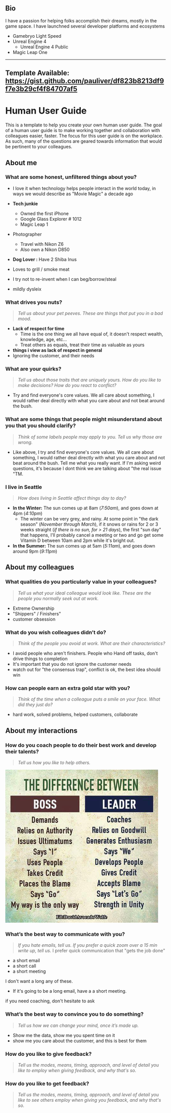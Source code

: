 ## Bio

I have a passion for helping folks accomplish their dreams, mostly in the game space. I have launchned several developer platforms and ecosystems
- Gamebryo Light Speed
- Unreal Engine 4
   - Unreal Engine 4 Public
- Magic Leap One

---
Template Available: https://gist.github.com/pauliver/df823b8213df9f7e3b29cf4f84707af5
---
# Human User Guide 
This is a template to help you create your own human user guide. The goal of a human user guide is to make working together and collaboration with colleagues easier, faster. The focus for this user guide is on the workplace. As such, many of the questions are geared towards information that would be pertinent to your colleagues.

## About me

### What are some honest, unfiltered things about you?
- I love it when technology helps people interact in the world today, in ways we would describe as "Movie Magic" a decade ago
- **Tech junkie**
    - Owned the first iPhone
    - Google Glass Explorer # 1012
    - Magic Leap 1
- Photographer 
    - Travel with Nikon Z6
    - Also own a Nikon D850
- **Dog Lover :** Have 2 Shiba Inus
- Loves to grill / smoke meat
- I try not to re-invent when I can beg/borrow/steal

- mildly dysleix 
	
### What drives you nuts?
> *Tell us about your pet peeves. These are things that put you in a bad mood.*
- **Lack of respect for time**
    - Time is the one thing we all have equal of, it doesn't respect wealth, knowledge, age, etc... 
    - Treat others as equals, treat their time as valuable as yours
- **things i view as lack of respect in general**
- Ignoring the customer, and their needs

### What are your quirks?
> *Tell us about those traits that are uniquely yours. How do you like to make decisions? How do you react to conflict?*
- Try and find everyone's core values. We all care about something, I would rather deal directly with what you care about and not beat around the bush.
		
### What are some things that people might misunderstand about you that you should clarify?
> *Think of some labels people may apply to you. Tell us why those are wrong.*
- Like above, I try and find everyone's core values. We all care about something, I would rather deal directly with what you care about and not beat around the bush. Tell me what you really want. If I'm asking weird questions, it's because I dont think we are talking about "the real issue "TM.

### I live in Seattle
> *How does living in Seattle affect things day to day?*
- **In the Winter:** The sun comes up at 8am (*7:50am*), and goes down at 4pm (*4:10pm*)
    - The winter can be very grey, and rainy. At some point in "the dark season" (*November through March*), if it snows or rains for 2 or 3 weeks straight (*if there is no sun, for > 21 days*), the first "sun day" that happens, I'll probably cancel a meeting or two and go get some Vitamin D between 10am and 2pm while it's bright out.
- **In the Summer:** The sun comes up at 5am (*5:11am*), and goes down around 9pm (*9:11pm*)


## About my colleagues

### What qualities do you particularly value in your colleagues?
> *Tell us what your ideal colleague would look like. These are the people you normally seek out at work.* 
- Extreme Ownership
- "Shippers" / Finishers"
- customer obsession

### What do you wish colleagues didn’t do?
> *Think of the people you avoid at work. What are their characteristics?*
- I avoid people who aren't finishers. People who Hand off tasks, don't drive things to completion
- It's important that you do not ignore the customer needs
- watch out for "the consensus trap", conflict is ok, the best idea should win

### How can people earn an extra gold star with you?
> *Think of the time when a colleague puts a smile on your face. What did they just do?*
- hard work, solved problems, helped customers, collaborate

## About my interactions

### How do you coach people to do their best work and develop their talents?
> *Tell us how you like to help others.*

![BossVSLeader](./storage/BossLeader.jpg "Boss VS Leader")
	
### What’s the best way to communicate with you?
> *If you hate emails, tell us. If you prefer a quick zoom over a 15 min write up, tell us.*
I prefer quick communication that "gets the job done"
- a short email
- a short call
- a short meeting


I don't want a long any of these. 
- If it's going to be a long email, have a a short meeting. 
	
if you need coaching, don't hesitate to ask
  
### What’s the best way to convince you to do something?
> *Tell us how we can change your mind, once it’s made up.*

- Show me the data, show me you spent time on it
- show me you care about the customer, and this is best for them
	 
### How do you like to give feedback?
> *Tell us the modes, means, timing, approach, and level of detail you like to employ when giving feedback, and why that's so.*


### How do you like to get feedback?
> *Tell us the modes, means, timing, approach, and level of detail you like to see others employ when giving you feedback, and why that's so.*


